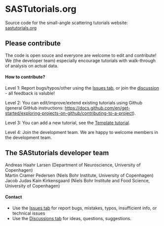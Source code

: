 # SASTutorials.org
Source code for the small-angle scattering tutorials website:
[sastutorials.org](https://sastutorials.org/) 

## Please contribute
The code is open souce and everyone are welcome to edit and contribute!    
We (the developer team) especially encourage tutorials with walk-through of analysis on actual data.   

#### How to contribute?
Level 1: Report bugs/typos/other using the [Issues tab](https://github.com/andreashlarsen/SAStutorials/issues), or join the [discussion](https://github.com/andreashlarsen/SAStutorials/discussions) - all feedback is valuble!    

Level 2: You can edit/improve/extend existing tutorials using Github    
(general GitHub instructions: https://docs.github.com/en/get-started/exploring-projects-on-github/contributing-to-a-project).    

Level 3: You can  add a new tutorial, see the  [Template tutorial](https://sastutorials.org/Template/Template.html).    

Level 4: Join the development team. We are happy to welcome members in the development team.    

## The SAStutorials developer team
Andreas Haahr Larsen (Department of Neuroscience, University of Copenhagen)    
Martin Cramer Pedersen (Niels Bohr Institute, University of Copenhagen)    
Jacob Judas Kain Kirkensgaard (Niels Bohr Institute and Food Science, University of Copenhagen)    

#### Contact
* Use the [Issues tab](https://github.com/andreashlarsen/SAStutorials/issues) for report bugs, mistakes, typos, insufficient info, or technical issues        
* Use the [Discussions tab](https://github.com/andreashlarsen/SAStutorials/discussions) for ideas, questions, suggestions. 
